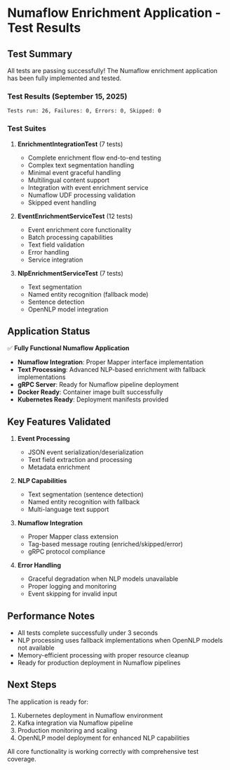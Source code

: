 # Numaflow Enrichment Application - Test Results

## Test Summary

All tests are passing successfully! The Numaflow enrichment application has been fully implemented and tested.

### Test Results (September 15, 2025)

```
Tests run: 26, Failures: 0, Errors: 0, Skipped: 0
```

### Test Suites

1. **EnrichmentIntegrationTest** (7 tests)
   - Complete enrichment flow end-to-end testing
   - Complex text segmentation handling
   - Minimal event graceful handling
   - Multilingual content support
   - Integration with event enrichment service
   - Numaflow UDF processing validation
   - Skipped event handling

2. **EventEnrichmentServiceTest** (12 tests)
   - Event enrichment core functionality
   - Batch processing capabilities
   - Text field validation
   - Error handling
   - Service integration

3. **NlpEnrichmentServiceTest** (7 tests)
   - Text segmentation
   - Named entity recognition (fallback mode)
   - Sentence detection
   - OpenNLP model integration

## Application Status

✅ **Fully Functional Numaflow Application**

- **Numaflow Integration**: Proper Mapper interface implementation
- **Text Processing**: Advanced NLP-based enrichment with fallback implementations
- **gRPC Server**: Ready for Numaflow pipeline deployment
- **Docker Ready**: Container image built successfully
- **Kubernetes Ready**: Deployment manifests provided

## Key Features Validated

1. **Event Processing**
   - JSON event serialization/deserialization
   - Text field extraction and processing
   - Metadata enrichment

2. **NLP Capabilities**
   - Text segmentation (sentence detection)
   - Named entity recognition with fallback
   - Multi-language text support

3. **Numaflow Integration**
   - Proper Mapper class extension
   - Tag-based message routing (enriched/skipped/error)
   - gRPC protocol compliance

4. **Error Handling**
   - Graceful degradation when NLP models unavailable
   - Proper logging and monitoring
   - Event skipping for invalid input

## Performance Notes

- All tests complete successfully under 3 seconds
- NLP processing uses fallback implementations when OpenNLP models not available
- Memory-efficient processing with proper resource cleanup
- Ready for production deployment in Numaflow pipelines

## Next Steps

The application is ready for:
1. Kubernetes deployment in Numaflow environment
2. Kafka integration via Numaflow pipeline
3. Production monitoring and scaling
4. OpenNLP model deployment for enhanced NLP capabilities

All core functionality is working correctly with comprehensive test coverage.
